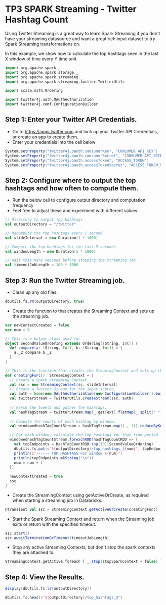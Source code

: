# TP3 SPARK Streaming - Twitter Hashtag Count

Using Twitter Streaming is a great way to learn Spark Streaming if you don't have your streaming datasource and want a great rich input dataset to try Spark Streaming transformations on.

In this example, we show how to calculate the top hashtags seen in the last X window of time every Y time unit.


```scala
import org.apache.spark._
import org.apache.spark.storage._
import org.apache.spark.streaming._
import org.apache.spark.streaming.twitter.TwitterUtils

import scala.math.Ordering

import twitter4j.auth.OAuthAuthorization
import twitter4j.conf.ConfigurationBuilder
```

## Step 1: Enter your Twitter API Credentials.
* Go to https://apps.twitter.com and look up your Twitter API Credentials, or create an app to create them.
* Enter your credentials into the cell below

```scala
System.setProperty("twitter4j.oauth.consumerKey", "CONSUMER_API_KEY")
System.setProperty("twitter4j.oauth.consumerSecret", "CONSUMER_API_SECRET")
System.setProperty("twitter4j.oauth.accessToken", "ACCESS_TOKEN")
System.setProperty("twitter4j.oauth.accessTokenSecret", "ACCESS_TOKEN_SECRET")
```

## Step 2: Configure where to output the top hashtags and how often to compute them.
* Run the below cell to configure output directory and computation frequency
* Feel free to adjust these and experiment with different values

```scala
// Directory to output top hashtags
val outputDirectory = "/twitter"

// Recompute the top hashtags every 1 second
val slideInterval = new Duration(1 * 1000)

// Compute the top hashtags for the last 5 seconds
val windowLength = new Duration(5 * 1000)

// Wait this many seconds before stopping the streaming job
val timeoutJobLength = 100 * 1000
```

## Step 3: Run the Twitter Streaming job.
* Clean up any old files.

```scala
dbutils.fs.rm(outputDirectory, true)
```

* Create the function to that creates the Streaming Context and sets up the streaming job.

```scala
var newContextCreated = false
var num = 0

// This is a helper class used for 
object SecondValueOrdering extends Ordering[(String, Int)] {
  def compare(a: (String, Int), b: (String, Int)) = {
    a._2 compare b._2
  }
}

// This is the function that creates the SteamingContext and sets up the Spark Streaming job.
def creatingFunc(): StreamingContext = {
  // Create a Spark Streaming Context.
  val ssc = new StreamingContext(sc, slideInterval)
  // Create a Twitter Stream for the input source. 
  val auth = Some(new OAuthAuthorization(new ConfigurationBuilder().build()))
  val twitterStream = TwitterUtils.createStream(ssc, auth)
  
  // Parse the tweets and gather the hashTags.
  val hashTagStream = twitterStream.map(_.getText).flatMap(_.split(" ")).filter(_.startsWith("#"))
  
  // Compute the counts of each hashtag by window.
  val windowedhashTagCountStream = hashTagStream.map((_, 1)).reduceByKeyAndWindow((x: Int, y: Int) => x + y, windowLength, slideInterval)

  // For each window, calculate the top hashtags for that time period.
  windowedhashTagCountStream.foreachRDD(hashTagCountRDD => {
    val topEndpoints = hashTagCountRDD.top(10)(SecondValueOrdering)
    dbutils.fs.put(s"${outputDirectory}/top_hashtags_${num}", topEndpoints.mkString("\n"), true)
    println(s"------ TOP HASHTAGS For window ${num}")
    println(topEndpoints.mkString("\n"))
    num = num + 1
  })
  
  newContextCreated = true
  ssc
}
```

* Create the StreamingContext using getActiveOrCreate, as required when starting a streaming job in Databricks.
 
```scala
@transient val ssc = StreamingContext.getActiveOrCreate(creatingFunc)

```

* Start the Spark Streaming Context and return when the Streaming job exits or return with the specified timeout.

```scala
ssc.start()
ssc.awaitTerminationOrTimeout(timeoutJobLength)
```

* Stop any active Streaming Contexts, but don't stop the spark contexts they are attached to.
 
```scala
StreamingContext.getActive.foreach { _.stop(stopSparkContext = false) }

```

## Step 4: View the Results.

```scala
display(dbutils.fs.ls(outputDirectory))
```

```scala
dbutils.fs.head(s"${outputDirectory}/top_hashtags_3")
```
